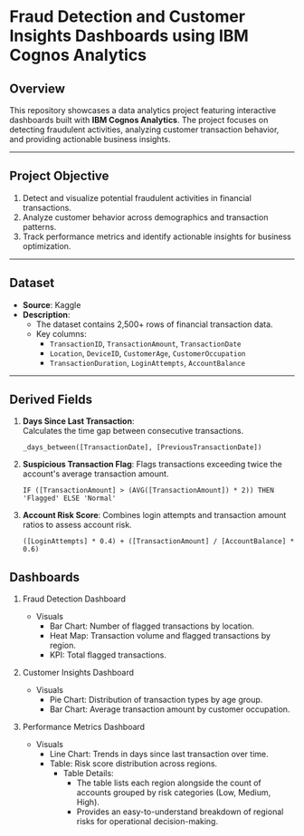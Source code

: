 # Fraud Detection and Customer Insights Dashboards using IBM Cognos Analytics

## Overview
This repository showcases a data analytics project featuring interactive dashboards built with **IBM Cognos Analytics**. The project focuses on detecting fraudulent activities, analyzing customer transaction behavior, and providing actionable business insights.

---

## Project Objective
1. Detect and visualize potential fraudulent activities in financial transactions.
2. Analyze customer behavior across demographics and transaction patterns.
3. Track performance metrics and identify actionable insights for business optimization.

---

## Dataset
- **Source**: Kaggle
- **Description**:
  - The dataset contains 2,500+ rows of financial transaction data.
  - Key columns:
    - `TransactionID`, `TransactionAmount`, `TransactionDate`
    - `Location`, `DeviceID`, `CustomerAge`, `CustomerOccupation`
    - `TransactionDuration`, `LoginAttempts`, `AccountBalance`

---

## Derived Fields
1. **Days Since Last Transaction**:  
   Calculates the time gap between consecutive transactions.
   ```cognos
   _days_between([TransactionDate], [PreviousTransactionDate])
2. **Suspicious Transaction Flag**:
   Flags transactions exceeding twice the account's average transaction amount.
   ```cognos
   IF ([TransactionAmount] > (AVG([TransactionAmount]) * 2)) THEN 'Flagged' ELSE 'Normal'
3. **Account Risk Score**:
   Combines login attempts and transaction amount ratios to assess account risk.
   ```cognos
   ([LoginAttempts] * 0.4) + ([TransactionAmount] / [AccountBalance] * 0.6)

## Dashboards
1. Fraud Detection Dashboard
   - Visuals
     - Bar Chart: Number of flagged transactions by location.
     - Heat Map: Transaction volume and flagged transactions by region.
     - KPI: Total flagged transactions.

2. Customer Insights Dashboard
   - Visuals
     - Pie Chart: Distribution of transaction types by age group.
     - Bar Chart: Average transaction amount by customer occupation.

3. Performance Metrics Dashboard
   - Visuals
     - Line Chart: Trends in days since last transaction over time.
     - Table: Risk score distribution across regions.
       - Table Details:
         - The table lists each region alongside the count of accounts grouped by risk categories (Low, Medium, High).
         - Provides an easy-to-understand breakdown of regional risks for operational decision-making.


